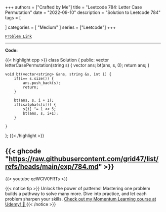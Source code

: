 
+++
authors = ["Crafted by Me"]
title = "Leetcode 784: Letter Case Permutation"
date = "2022-09-10"
description = "Solution to Leetcode 784"
tags = [
    
]
categories = [
    "Medium"
]
series = ["Leetcode"]
+++



[`Problem Link`](https://leetcode.com/problems/letter-case-permutation/description/)

---

**Code:**

{{< highlight cpp >}}
class Solution {
public:
    vector<string> letterCasePermutation(string s) {
        vector<string> ans;
        bt(ans, s, 0);
        return ans;
    }
    
    void bt(vector<string> &ans, string &s, int i) {
        if(i== s.size()) {
            ans.push_back(s);
            return;
        }
        
        bt(ans, s, i + 1);
        if(isalpha(s[i])) {
            s[i] ^= 1 << 5;
            bt(ans, s, i+1);
        }
        
    }
};
{{< /highlight >}}

{{< ghcode "https://raw.githubusercontent.com/grid47/list/refs/heads/main/exp/784.md" >}}
---
{{< youtube qcWClV0FRTs >}}

{{< notice tip >}}
Unlock the power of patterns! Mastering one problem builds a pathway to solve many more. Dive into practice, and let each problem sharpen your skills. [Check out my Momentum Learning course at Udemy! 🚀 ](https://www.udemy.com/course/algorithms-and-data-structures-in-cpp/)
{{< /notice >}}


